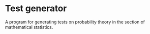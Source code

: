 # Test generator

A program for generating tests on probability theory in the section of mathematical statistics.
